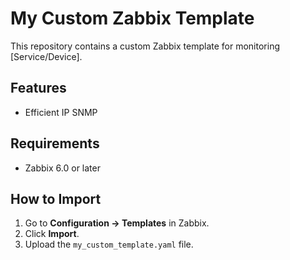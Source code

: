 # My Custom Zabbix Template

This repository contains a custom Zabbix template for monitoring [Service/Device].

## Features
- Efficient IP SNMP
  
## Requirements
- Zabbix 6.0 or later

## How to Import
1. Go to **Configuration → Templates** in Zabbix.
2. Click **Import**.
3. Upload the `my_custom_template.yaml` file.
